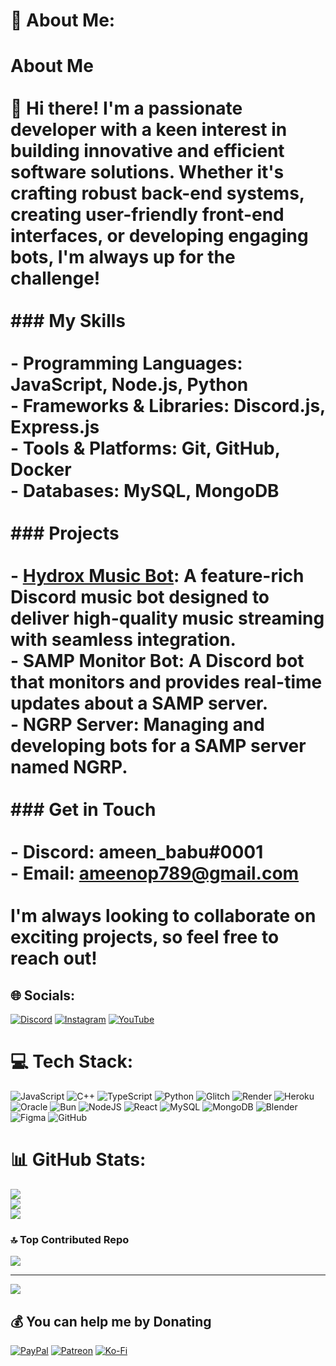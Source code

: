 # 💫 About Me:
# About Me<br><br>👋 Hi there! I'm a passionate developer with a keen interest in building innovative and efficient software solutions. Whether it's crafting robust back-end systems, creating user-friendly front-end interfaces, or developing engaging bots, I'm always up for the challenge!<br><br>### My Skills<br><br>- **Programming Languages**: JavaScript, Node.js, Python<br>- **Frameworks & Libraries**: Discord.js, Express.js<br>- **Tools & Platforms**: Git, GitHub, Docker<br>- **Databases**: MySQL, MongoDB<br><br>### Projects<br><br>- **[Hydrox Music Bot](https://github.com/yourusername/hydrox-music-bot)**: A feature-rich Discord music bot designed to deliver high-quality music streaming with seamless integration.<br>- **SAMP Monitor Bot**: A Discord bot that monitors and provides real-time updates about a SAMP server.<br>- **NGRP Server**: Managing and developing bots for a  SAMP server named NGRP.<br><br>### Get in Touch<br><br>- **Discord**: ameen_babu#0001<br>- **Email**: ameenop789@gmail.com<br><br>I'm always looking to collaborate on exciting projects, so feel free to reach out!<br>


## 🌐 Socials:
[![Discord](https://img.shields.io/badge/Discord-%237289DA.svg?logo=discord&logoColor=white)](https://discord.gg/https://discord.com/users/880691136925147146) [![Instagram](https://img.shields.io/badge/Instagram-%23E4405F.svg?logo=Instagram&logoColor=white)](https://instagram.com/am.e.en) [![YouTube](https://img.shields.io/badge/YouTube-%23FF0000.svg?logo=YouTube&logoColor=white)](https://youtube.com/@https://www.youtube.com/@gaming_squawk) 

# 💻 Tech Stack:
![JavaScript](https://img.shields.io/badge/javascript-%23323330.svg?style=for-the-badge&logo=javascript&logoColor=%23F7DF1E) ![C++](https://img.shields.io/badge/c++-%2300599C.svg?style=for-the-badge&logo=c%2B%2B&logoColor=white) ![TypeScript](https://img.shields.io/badge/typescript-%23007ACC.svg?style=for-the-badge&logo=typescript&logoColor=white) ![Python](https://img.shields.io/badge/python-3670A0?style=for-the-badge&logo=python&logoColor=ffdd54) ![Glitch](https://img.shields.io/badge/glitch-%233333FF.svg?style=for-the-badge&logo=glitch&logoColor=white) ![Render](https://img.shields.io/badge/Render-%46E3B7.svg?style=for-the-badge&logo=render&logoColor=white) ![Heroku](https://img.shields.io/badge/heroku-%23430098.svg?style=for-the-badge&logo=heroku&logoColor=white) ![Oracle](https://img.shields.io/badge/Oracle-F80000?style=for-the-badge&logo=oracle&logoColor=white) ![Bun](https://img.shields.io/badge/Bun-%23000000.svg?style=for-the-badge&logo=bun&logoColor=white) ![NodeJS](https://img.shields.io/badge/node.js-6DA55F?style=for-the-badge&logo=node.js&logoColor=white) ![React](https://img.shields.io/badge/react-%2320232a.svg?style=for-the-badge&logo=react&logoColor=%2361DAFB) ![MySQL](https://img.shields.io/badge/mysql-4479A1.svg?style=for-the-badge&logo=mysql&logoColor=white) ![MongoDB](https://img.shields.io/badge/MongoDB-%234ea94b.svg?style=for-the-badge&logo=mongodb&logoColor=white) ![Blender](https://img.shields.io/badge/blender-%23F5792A.svg?style=for-the-badge&logo=blender&logoColor=white) ![Figma](https://img.shields.io/badge/figma-%23F24E1E.svg?style=for-the-badge&logo=figma&logoColor=white) ![GitHub](https://img.shields.io/badge/github-%23121011.svg?style=for-the-badge&logo=github&logoColor=white)
# 📊 GitHub Stats:
![](https://github-readme-stats.vercel.app/api?username=Ameen-Babu&theme=dark&hide_border=false&include_all_commits=false&count_private=false)<br/>
![](https://github-readme-streak-stats.herokuapp.com/?user=Ameen-Babu&theme=dark&hide_border=false)<br/>
![](https://github-readme-stats.vercel.app/api/top-langs/?username=Ameen-Babu&theme=dark&hide_border=false&include_all_commits=false&count_private=false&layout=compact)

### 🔝 Top Contributed Repo
![](https://github-contributor-stats.vercel.app/api?username=Ameen-Babu&limit=5&theme=dark&combine_all_yearly_contributions=true)

---
[![](https://visitcount.itsvg.in/api?id=Ameen-Babu&icon=0&color=4)](https://visitcount.itsvg.in)

  ## 💰 You can help me by Donating
  [![PayPal](https://img.shields.io/badge/PayPal-00457C?style=for-the-badge&logo=paypal&logoColor=white)](https://paypal.me/AmeenAbdul) [![Patreon](https://img.shields.io/badge/Patreon-F96854?style=for-the-badge&logo=patreon&logoColor=white)](https://patreon.com/AMEEN_BABU) [![Ko-Fi](https://img.shields.io/badge/Ko--fi-F16061?style=for-the-badge&logo=ko-fi&logoColor=white)](https://ko-fi.com/ko-fi.com/ameenbabu) 

  
<!-- Proudly created with GPRM ( https://gprm.itsvg.in ) -->
<!--
**Ameen-Babu/Ameen-Babu** is a ✨ _special_ ✨ repository because its `README.md` (this file) appears on your GitHub profile.

Here are some ideas to get you started:

- 🔭 I’m currently working on ...
- 🌱 I’m currently learning ...
- 👯 I’m looking to collaborate on ...
- 🤔 I’m looking for help with ...
- 💬 Ask me about ...
- 📫 How to reach me: ...
- 😄 Pronouns: ...
- ⚡ Fun fact: ...
-->
